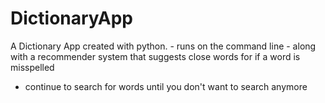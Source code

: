 # DictionaryApp
A Dictionary App created with python.
	- runs on the command line
	- along with a recommender system that suggests close words for if a word is misspelled
  - continue to search for words until you don't want to search anymore
